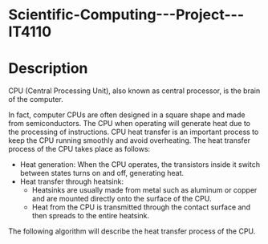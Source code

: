 # Scientific-Computing---Project---IT4110
# Description

CPU (Central Processing Unit), also known as central processor, is the brain of the computer.

In fact, computer CPUs are often designed in a square shape and made from semiconductors. The CPU when operating will generate heat due to the processing of instructions. CPU heat transfer is an important process to keep the CPU running smoothly and avoid overheating. The heat transfer process of the CPU takes place as follows:
 - Heat generation: When the CPU operates, the transistors inside it switch between states
turns on and off, generating heat.
 - Heat transfer through heatsink:
   - Heatsinks are usually made from metal such as aluminum or copper and are mounted directly
onto the surface of the CPU.
   - Heat from the CPU is transmitted through the contact surface and then spreads to the entire heatsink.

The following algorithm will describe the heat transfer process of the CPU.


